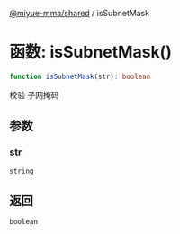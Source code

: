 [@miyue-mma/shared](../index.md) / isSubnetMask

# 函数: isSubnetMask()

```ts
function isSubnetMask(str): boolean
```

校验 子网掩码

## 参数

### str

`string`

## 返回

`boolean`
